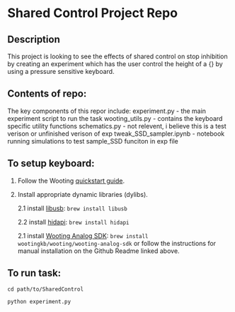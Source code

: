 # Shared Control Project Repo

## Description
This project is looking to see the effects of shared control on stop inhibition by creating an experiment 
which has the user control the height of a {} by using a pressure sensitive keyboard.

## Contents of repo:
The key components of this repor include:
experiment.py - the main experiment script to run the task
wooting_utils.py - contains the keyboard specific utility functions
schematics.py - not relevent, i believe this is a test verison or unfinished verison of exp
tweak_SSD_sampler.ipynb - notebook running simulations to test sample_SSD funciton in exp file

## To setup keyboard:
1. Follow the Wooting [quickstart guide](https://wooting.io/quickstart).
2. Install appropriate dynamic libraries (dylibs). 
    
    2.1 install [libusb](https://libusb.info/):
        `brew install libusb` 

    2.2 install [hidapi](https://formulae.brew.sh/formula/hidapi):
        `brew install hidapi` 
    
    2.1 install [Wooting Analog SDK](https://github.com/WootingKb/wooting-analog-sdk):
        `brew install wootingkb/wooting/wooting-analog-sdk`
or follow the instructions for manual installation on the Github Readme linked above.


## To run task:
`cd path/to/SharedControl`

`python experiment.py`
